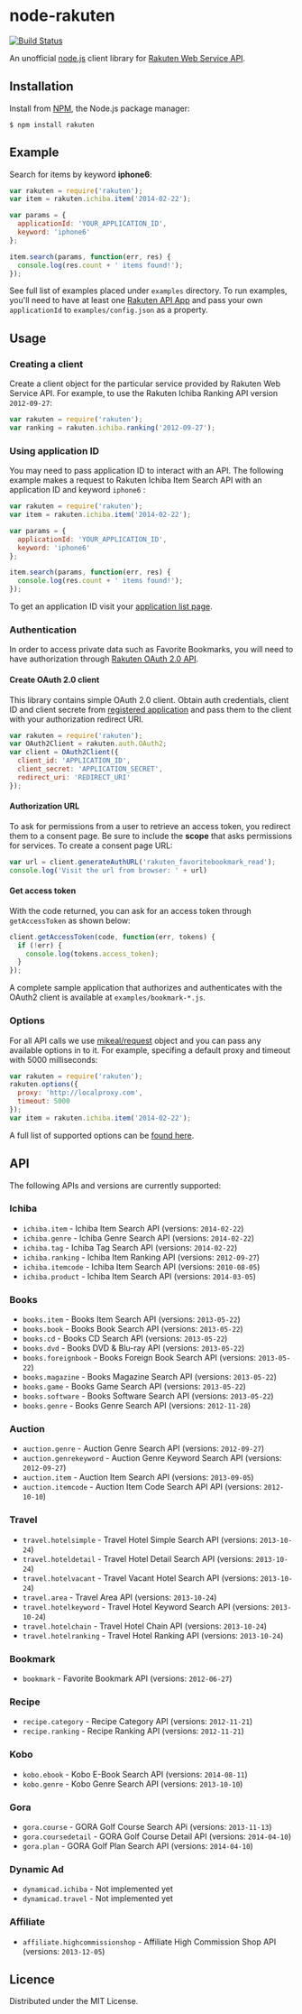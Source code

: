 # node-rakuten

[![Build Status](https://travis-ci.org/tatsuyaoiw/node-rakuten.svg?branch=master)](https://travis-ci.org/tatsuyaoiw/node-rakuten)

An unofficial [node.js][node] client library for [Rakuten Web Service API][rakutenws].

## Installation

Install from [NPM][npm], the Node.js package manager:

```
$ npm install rakuten
```

## Example

Search for items by keyword **iphone6**:

```js
var rakuten = require('rakuten');
var item = rakuten.ichiba.item('2014-02-22');

var params = {
  applicationId: 'YOUR_APPLICATION_ID',
  keyword: 'iphone6'
};

item.search(params, function(err, res) {
  console.log(res.count + ' items found!');
});
```

See full list of examples placed under `examples` directory. To run examples, you'll need to have at least one [Rakuten API App][rakutenwsappnew] and pass your own `applicationId` to `examples/config.json` as a property.

## Usage

### Creating a client

Create a client object for the particular service provided by Rakuten Web Service API. For example, to use the Rakuten Ichiba Ranking API version `2012-09-27`:

```js
var rakuten = require('rakuten');
var ranking = rakuten.ichiba.ranking('2012-09-27');
```

### Using application ID

You may need to pass application ID to interact with an API. The following example makes a request to Rakuten Ichiba Item Search API with an application ID and keyword `iphone6` :

```js
var rakuten = require('rakuten');
var item = rakuten.ichiba.item('2014-02-22');

var params = {
  applicationId: 'YOUR_APPLICATION_ID',
  keyword: 'iphone6'
};

item.search(params, function(err, res) {
  console.log(res.count + ' items found!');
});
```

To get an application ID visit your [application list page][rakutenwsappid].

### Authentication

In order to access private data such as Favorite Bookmarks, you will need to have authorization through [Rakuten OAuth 2.0 API][rakutenwsauth].

#### Create OAuth 2.0 client

This library contains simple OAuth 2.0 client. Obtain auth credentials, client ID and client secrete from [registered application][rakutenwsappid] and pass them to the client with your authorization redirect URI.

```js
var rakuten = require('rakuten');
var OAuth2Client = rakuten.auth.OAuth2;
var client = OAuth2Client({
  client_id: 'APPLICATION_ID',
  client_secret: 'APPLICATION_SECRET',
  redirect_uri: 'REDIRECT_URI'
});
```

#### Authorization URL

To ask for permissions from a user to retrieve an access token, you redirect them to a consent page. Be sure to include the **scope** that asks permissions for services. To create a consent page URL:
```js
var url = client.generateAuthURL('rakuten_favoritebookmark_read');
console.log('Visit the url from browser: ' + url)
```

#### Get access token

With the code returned, you can ask for an access token through `getAccessToken` as shown below:

```js
client.getAccessToken(code, function(err, tokens) {
  if (!err) {
    console.log(tokens.access_token);
  }
});
```

A complete sample application that authorizes and authenticates with the OAuth2 client is available at `examples/bookmark-*.js`.

### Options

For all API calls we use [mikeal/request][mikealrequest] object and you can pass any available options in to it. For example, specifing a default proxy and timeout with 5000 milliseconds:

```js
var rakuten = require('rakuten');
rakuten.options({
  proxy: 'http://localproxy.com',
  timeout: 5000
});
var item = rakuten.ichiba.item('2014-02-22');
```

A full list of supported options can be [found here][mikealrequestopts].

## API

The following APIs and versions are currently supported:

### Ichiba

- `ichiba.item` - Ichiba Item Search API (versions: `2014-02-22`)
- `ichiba.genre` - Ichiba Genre Search API (versions: `2014-02-22`)
- `ichiba.tag` - Ichiba Tag Search API (versions: `2014-02-22`)
- `ichiba.ranking` - Ichiba Item Ranking API (versions: `2012-09-27`)
- `ichiba.itemcode` - Ichiba Item Search API (versions: `2010-08-05`)
- `ichiba.product` - Ichiba Item Search API (versions: `2014-03-05`)

### Books

- `books.item` - Books Item Search API (versions: `2013-05-22`)
- `books.book` - Books Book Search API (versions: `2013-05-22`)
- `books.cd` - Books CD Search API (versions: `2013-05-22`)
- `books.dvd` - Books DVD & Blu-ray API (versions: `2013-05-22`)
- `books.foreignbook` - Books Foreign Book Search API (versions: `2013-05-22`)
- `books.magazine` - Books Magazine Search API (versions: `2013-05-22`)
- `books.game` - Books Game Search API (versions: `2013-05-22`)
- `books.software` - Books Software Search API (versions: `2013-05-22`)
- `books.genre` - Books Genre Search API (versions: `2012-11-28`)

### Auction

- `auction.genre` - Auction Genre Search API (versions: `2012-09-27`)
- `auction.genrekeyword` - Auction Genre Keyword Search API (versions: `2012-09-27`)
- `auction.item` - Auction Item Search API (versions: `2013-09-05`)
- `auction.itemcode` - Auction Item Code Search API API (versions: `2012-10-10`)

### Travel

- `travel.hotelsimple` - Travel Hotel Simple Search API (versions: `2013-10-24`)
- `travel.hoteldetail` - Travel Hotel Detail Search API (versions: `2013-10-24`)
- `travel.hotelvacant` - Travel Vacant Hotel Search API (versions: `2013-10-24`)
- `travel.area` - Travel Area API (versions: `2013-10-24`)
- `travel.hotelkeyword` - Travel Hotel Keyword Search API (versions: `2013-10-24`)
- `travel.hotelchain` - Travel Hotel Chain API (versions: `2013-10-24`)
- `travel.hotelranking` - Travel Hotel Ranking API (versions: `2013-10-24`)

### Bookmark

- `bookmark` - Favorite Bookmark API (versions: `2012-06-27`)

### Recipe

- `recipe.category` - Recipe Category API (versions: `2012-11-21`)
- `recipe.ranking` - Recipe Ranking API (versions: `2012-11-21`)

### Kobo

- `kobo.ebook` - Kobo E-Book Search API (versions: `2014-08-11`)
- `kobo.genre` - Kobo Genre Search API (versions: `2013-10-10`)


### Gora

- `gora.course` - GORA Golf Course Search APi (versions: `2013-11-13`)
- `gora.coursedetail` - GORA Golf Course Detail API (versions: `2014-04-10`)
- `gora.plan` - GORA Golf Plan Search API (versions: `2014-04-10`)

### Dynamic Ad

- `dynamicad.ichiba` - Not implemented yet
- `dynamicad.travel` - Not implemented yet

### Affiliate

- `affiliate.highcommissionshop` - Affiliate High Commission Shop API (versions: `2013-12-05`)

## Licence

Distributed under the MIT License.

[node]: http://nodejs.org/
[npm]: https://www.npmjs.org/
[rakutenws]: http://webservice.rakuten.co.jp/
[rakutenwsappnew]: https://webservice.rakuten.co.jp/app/create
[rakutenwsappid]: https://webservice.rakuten.co.jp/app/list
[rakutenwsauth]: https://webservice.rakuten.co.jp/document/oauth
[mikealrequest]: https://github.com/mikeal/request
[mikealrequestopts]: https://github.com/mikeal/request#requestoptions-callback